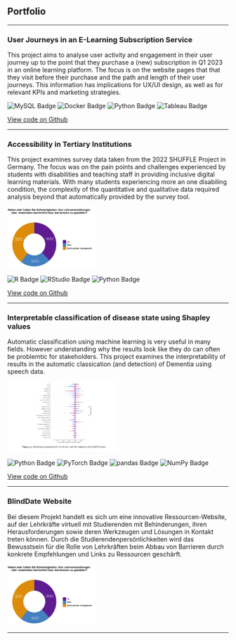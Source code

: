 ## Portfolio

---
### User Journeys in an E-Learning Subscription Service

This project aims to analyse user activity and engagement in their user journey up to the point that they purchase a (new) subscription in Q1 2023 in an online learning platform. The focus is on the website pages that that they visit before their purchase and the path and length of their user journeys. This information has implications for UX/UI design, as well as for relevant KPIs and marketing strategies.

![MySQL Badge](https://img.shields.io/badge/MySQL-4479A1?logo=mysql&logoColor=fff&style=flat)
![Docker Badge](https://img.shields.io/badge/Docker-2496ED?logo=docker&logoColor=fff&style=flat)
![Python Badge](https://img.shields.io/badge/Python-3776AB?logo=python&logoColor=fff&style=flat)
![Tableau Badge](https://img.shields.io/badge/Tableau-E97627?logo=tableau&logoColor=fff&style=flat)

[View code on Github](https://github.com/kheitm/user_journeys)

---
### Accessibility in Tertiary Institutions

This project examines survey data taken from the 2022 SHUFFLE Project in Germany. The focus was on the pain points and challenges experienced by students with disabilities and teaching staff in providing inclusive digital learning materials. With many students experiencing more an one disabiling condition, the complexity of the quantitative and qualitative data required analysis beyond that automatically provided by the survey tool.

<img src="images/frage_7_donut_chart.png?raw=true" width="40%"/>

![R Badge](https://img.shields.io/badge/R-276DC3?logo=r&logoColor=fff&style=flat)
![RStudio Badge](https://img.shields.io/badge/RStudio-75AADB?logo=rstudio&logoColor=fff&style=flat)
![Python Badge](https://img.shields.io/badge/Python-3776AB?logo=python&logoColor=fff&style=flat)

[View code on Github](https://github.com/kheitm/Accessibility-Survey)

---
### Interpretable classification of disease state using Shapley values 

Automatic classification using machine learning is very useful in many fields. However understanding why the results look like they do can often be problemtic for stakeholders. This project examines the interpretability of results in the automatic classication (and detection) of Dementia using speech data.

<img src="images/example_features.png?raw=true" width="50%"/>

![Python Badge](https://img.shields.io/badge/Python-3776AB?logo=python&logoColor=fff&style=flat)
![PyTorch Badge](https://img.shields.io/badge/PyTorch-EE4C2C?logo=pytorch&logoColor=fff&style=flat)
![pandas Badge](https://img.shields.io/badge/pandas-150458?logo=pandas&logoColor=fff&style=flat)
![NumPy Badge](https://img.shields.io/badge/NumPy-013243?logo=numpy&logoColor=fff&style=flat)

[View code on Github](https://github.com/kheitm/XAI_Acoustic_Features)

---
### BlindDate Website

Bei diesem Projekt handelt es sich um eine innovative Ressourcen-Website, auf der Lehrkräfte virtuell mit Studierenden mit Behinderungen, ihren Herausforderungen sowie deren Werkzeugen und Lösungen in Kontakt treten können. Durch die Studierendenpersönlichkeiten wird das Bewusstsein für die Rolle von Lehrkräften beim Abbau von Barrieren durch konkrete Empfehlungen und Links zu Ressourcen geschärft.

<img src="images/frage_7_donut_chart.png?raw=true" width="40%"/>


---

